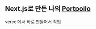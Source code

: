 ## Next.js로 만든 나의 [Portpoilo]([nextjs-gamma-indol-48.vercel.app](https://nextjs-gamma-indol-48.vercel.app/))

vercel에서 바로 만들어서 작업
